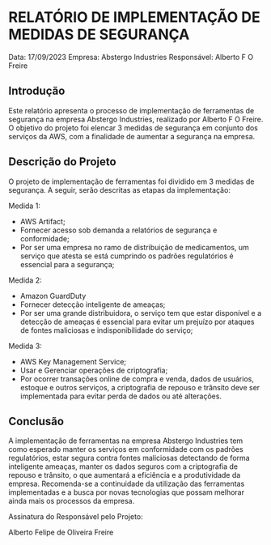 # RELATÓRIO DE IMPLEMENTAÇÃO DE MEDIDAS DE SEGURANÇA

Data: 17/09/2023
Empresa: Abstergo Industries 
Responsável: Alberto F O Freire

## Introdução
Este relatório apresenta o processo de implementação de ferramentas de segurança na empresa Abstergo Industries, realizado por Alberto F O Freire. O objetivo do projeto foi elencar 3 medidas de segurança em conjunto dos serviços da AWS, com a finalidade de aumentar a segurança na empresa.

## Descrição do Projeto
O projeto de implementação de ferramentas foi dividido em 3 medidas de segurança. A seguir, serão descritas as etapas da implementação:

Medida 1: 
- AWS Artifact;
- Fornecer acesso sob demanda a relatórios de segurança e conformidade;
- Por ser uma empresa no ramo de distribuição de medicamentos, um serviço que atesta se está cumprindo os padrões regulatórios é essencial para a segurança;

Medida 2: 
- Amazon GuardDuty
- Fornecer detecção inteligente de ameaças;
- Por ser uma grande distribuidora, o serviço tem que estar disponível e a detecção de ameaças é essencial para evitar um prejuízo por ataques de fontes maliciosas e indisponibilidade do serviço;

Medida 3: 
- AWS Key Management Service;
- Usar e Gerenciar operações de criptografia;
- Por ocorrer transações online de compra e venda, dados de usuários, estoque e outros serviços, a criptografia de repouso e trânsito deve ser implementada para evitar perda de dados ou até alterações. 


## Conclusão
A implementação de ferramentas na empresa Abstergo Industries tem como esperado manter os serviços em conformidade com os padrões regulatórios, estar segura contra fontes maliciosas detectando de forma inteligente ameaças, manter os dados seguros com a criptografia de repouso e trânsito, o que aumentará a eficiência e a produtividade da empresa. Recomenda-se a continuidade da utilização das ferramentas implementadas e a busca por novas tecnologias que possam melhorar ainda mais os processos da empresa.



Assinatura do Responsável pelo Projeto:

Alberto Felipe de Oliveira Freire